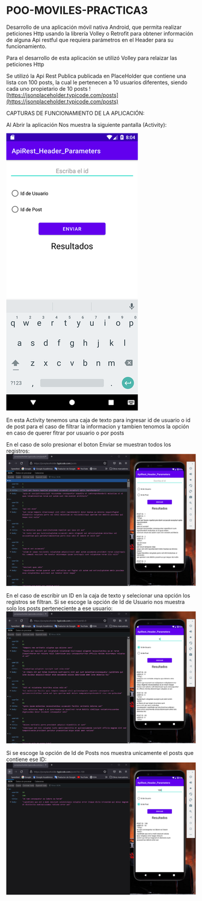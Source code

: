 # POO-MOVILES-PRACTICA3
Desarrollo de una aplicación móvil nativa Android, que permita realizar peticiones Http usando la librería Volley o Retrofit para obtener información de alguna Api restful que requiera parámetros en el Header para su funcionamiento. 

Para el desarrollo de esta aplicación se utilizó Volley para relaizar las peticiones Http

Se utilizó la Api Rest Publica publicada en PlaceHolder que contiene una lista con 100 posts, la cual le pertenecen a 10 usuarios diferentes, siendo cada uno propietario de 10 posts
![https://jsonplaceholder.typicode.com/posts](https://jsonplaceholder.typicode.com/posts)


CAPTURAS DE FUNCIONAMIENTO DE LA APLICACIÓN:

Al Abrir la aplicación Nos muestra la siguiente pantalla (Activity):

![alt text](https://github.com/CarlosSebastianCarvajal/POO-MOVILES-PRACTICA3/blob/main/capturas/Screenshot_1639512244.png)

En esta Activity tenemos una caja de texto para ingresar id de usuario o id de post para el caso de filtrar la informacion y tambien tenomos la opción en caso de querer fitrar por usuario o por posts

En el caso de solo presionar el boton Enviar se muestran todos los registros:
![alt text](https://github.com/CarlosSebastianCarvajal/POO-MOVILES-PRACTICA3/blob/main/capturas/Captura1.PNG)

En el caso de escribir un ID en la caja de texto y selecionar una opción los registros se filtran.
Si se escoge la opción de Id de Usuario nos muestra solo los posts perteneciente a ese usuario:
![alt text](https://github.com/CarlosSebastianCarvajal/POO-MOVILES-PRACTICA3/blob/main/capturas/Captura3.PNG)

Si se escoge la opción de Id de Posts nos muestra unicamente el posts que contiene ese ID:
![alt text](https://github.com/CarlosSebastianCarvajal/POO-MOVILES-PRACTICA3/blob/main/capturas/Captura2.PNG)
